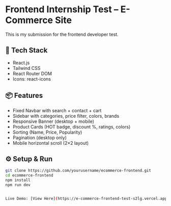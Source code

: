 # Frontend Internship Test – E-Commerce Site

This is my submission for the frontend developer test.

## 🚀 Tech Stack
- React.js
- Tailwind CSS
- React Router DOM
- Icons: react-icons

## 📦 Features
- Fixed Navbar with search + contact + cart
- Sidebar with categories, price filter, colors, brands
- Responsive Banner (desktop + mobile)
- Product Cards (HOT badge, discount %, ratings, colors)
- Sorting (Name, Price, Popularity)
- Pagination (desktop only)
- Mobile horizontal scroll (2×2 layout)

## ⚙️ Setup & Run
```bash
git clone https://github.com/yourusername/ecommerce-frontend.git
cd ecommerce-frontend
npm install
npm run dev


Live Demo: [View Here](https://e-commerce-frontend-test-s2lg.vercel.app/)
